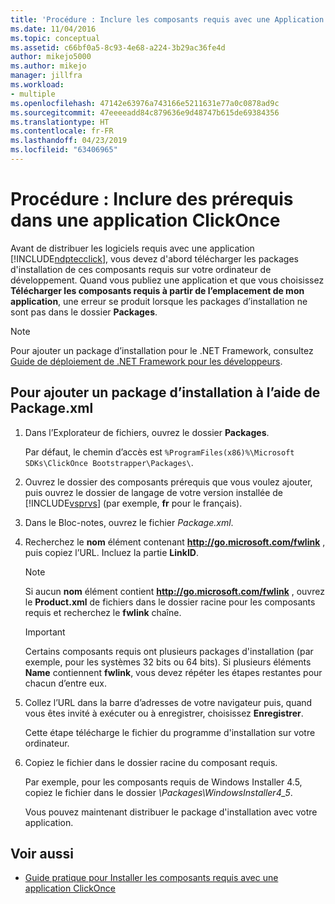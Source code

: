 ```yaml
---
title: 'Procédure : Inclure les composants requis avec une Application ClickOnce | Microsoft Docs'
ms.date: 11/04/2016
ms.topic: conceptual
ms.assetid: c66bf0a5-8c93-4e68-a224-3b29ac36fe4d
author: mikejo5000
ms.author: mikejo
manager: jillfra
ms.workload:
- multiple
ms.openlocfilehash: 47142e63976a743166e5211631e77a0c0878ad9c
ms.sourcegitcommit: 47eeeeadd84c879636e9d48747b615de69384356
ms.translationtype: HT
ms.contentlocale: fr-FR
ms.lasthandoff: 04/23/2019
ms.locfileid: "63406965"
---
```

# <a name="how-to-include-prerequisites-with-a-clickonce-application"></a>Procédure : Inclure des prérequis dans une application ClickOnce
Avant de distribuer les logiciels requis avec une application [!INCLUDE[ndptecclick](../deployment/includes/ndptecclick_md.md)], vous devez d'abord télécharger les packages d'installation de ces composants requis sur votre ordinateur de développement. Quand vous publiez une application et que vous choisissez **Télécharger les composants requis à partir de l’emplacement de mon application**, une erreur se produit lorsque les packages d’installation ne sont pas dans le dossier **Packages**.

> [!NOTE]
> Pour ajouter un package d’installation pour le .NET Framework, consultez [Guide de déploiement de .NET Framework pour les développeurs](/dotnet/framework/deployment/deployment-guide-for-developers).

## <a name="Package"></a> Pour ajouter un package d’installation à l’aide de Package.xml

1. Dans l’Explorateur de fichiers, ouvrez le dossier **Packages**.

    Par défaut, le chemin d’accès est `%ProgramFiles(x86)%\Microsoft SDKs\ClickOnce Bootstrapper\Packages\`.

2. Ouvrez le dossier des composants prérequis que vous voulez ajouter, puis ouvrez le dossier de langage de votre version installée de [!INCLUDE[vsprvs](../code-quality/includes/vsprvs_md.md)] (par exemple, **fr** pour le français).

3. Dans le Bloc-notes, ouvrez le fichier *Package.xml*.

4. Recherchez le **nom** élément contenant **http://go.microsoft.com/fwlink** , puis copiez l’URL. Incluez la partie **LinkID**.

   > [!NOTE]
   > Si aucun **nom** élément contient **http://go.microsoft.com/fwlink** , ouvrez le **Product.xml** de fichiers dans le dossier racine pour les composants requis et recherchez le **fwlink** chaîne.

   > [!IMPORTANT]
   > Certains composants requis ont plusieurs packages d'installation (par exemple, pour les systèmes 32 bits ou 64 bits). Si plusieurs éléments **Name** contiennent **fwlink**, vous devez répéter les étapes restantes pour chacun d’entre eux.

5. Collez l’URL dans la barre d’adresses de votre navigateur puis, quand vous êtes invité à exécuter ou à enregistrer, choisissez **Enregistrer**.

    Cette étape télécharge le fichier du programme d'installation sur votre ordinateur.

6. Copiez le fichier dans le dossier racine du composant requis.

    Par exemple, pour les composants requis de Windows Installer 4.5, copiez le fichier dans le dossier *\Packages\WindowsInstaller4_5*.

    Vous pouvez maintenant distribuer le package d'installation avec votre application.

## <a name="see-also"></a>Voir aussi
- [Guide pratique pour Installer les composants requis avec une application ClickOnce](../deployment/how-to-install-prerequisites-with-a-clickonce-application.md)
